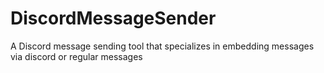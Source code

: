 # DiscordMessageSender
A Discord message sending tool that specializes in embedding messages via discord or regular messages
